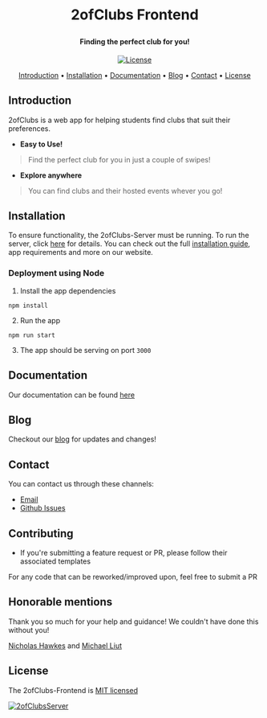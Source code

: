 <h1 align="center">
  <p align="center">2ofClubs Frontend</p>
  <h4 align="center">Finding the perfect club for you!</h4>
  <a href="https://2ofClubs.app><img src="https://avatars3.githubusercontent.com/u/64863952?s=400&u=293c427becbc89d1388ece6182462f14ad81d3a5&v=4" alt="2ofClubs"></a>
</h1>
<p align="center">
  <a href="#License" alt="License"><img src="https://img.shields.io/badge/license-MIT-blue.svg" alt="License"/></a>
</p>

<p align="center">
  <a href="#introduction">Introduction</a> •
  <a href="#installation">Installation</a> •
  <a href="#documentation">Documentation</a> •
  <a href="#blog">Blog</a> •
  <a href="#contact">Contact</a> •
  <a href="#license">License</a>
</p>

## Introduction
2ofClubs is a web app for helping students find clubs that suit their preferences.

- **Easy to Use!**
> Find the perfect club for you in just a couple of swipes!

- **Explore anywhere**
> You can find clubs and their hosted events whever you go!

## Installation
To ensure functionality, the 2ofClubs-Server must be running. To run the server, click [here](https://github.com/2ofClubsApp/2ofclubs-server) for details. You can check out the full [installation guide](https://2ofclubs.app/docs/installation), app requirements and more on our website.

### Deployment using Node

1. Install the app dependencies

```
npm install
```

2. Run the app

```
npm run start
```

3. The app should be serving on port `3000`


## Documentation
Our documentation can be found [here](https://2ofclubs.app/docs)

## Blog
Checkout our [blog](https://2ofclubs.app/blog) for updates and changes!

## Contact
You can contact us through these channels:
- [Email](mailto:hello@2ofclubs.app)
- [Github Issues](https://github.com/2ofClubsApp/2ofclubs-frontend/issues)

## Contributing
- If you're submitting a feature request or PR, please follow their associated templates

For any code that can be reworked/improved upon, feel free to submit a PR

## Honorable mentions
Thank you so much for your help and guidance! We couldn't have done this without you!

[Nicholas Hawkes](https://github.com/hawkesnc) and [Michael Liut](https://github.com/MichaelLiut)

## License
The 2ofClubs-Frontend is [MIT licensed](./LICENSE)

<a href="https://2ofClubs.app"><img src="https://user-images.githubusercontent.com/41246112/83603397-5d4d6800-a542-11ea-9dcd-3916bc86474d.png" alt="2ofClubsServer"/>
